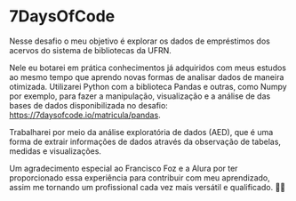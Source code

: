 # 7DaysOfCode

Nesse desafio o meu objetivo é explorar os dados de empréstimos dos acervos do sistema de bibliotecas da UFRN.

Nele eu botarei em prática conhecimentos já adquiridos com meus estudos ao mesmo tempo que aprendo novas formas de analisar dados de maneira otimizada. Utilizarei Python com a biblioteca Pandas e outras, como Numpy por exemplo, para fazer a manipulação, visualização e a análise de das bases de dados disponibilizada no desafio: https://7daysofcode.io/matricula/pandas.

Trabalharei por meio da análise exploratória de dados (AED), que é uma forma de extrair informações de dados através da observação de tabelas, medidas e visualizações.

Um agradecimento especial ao Francisco Foz e a Alura por ter proporcionado essa experiência para contribuir com meu aprendizado, assim me tornando um profissional cada vez mais versátil e qualificado. 🚀🚀
